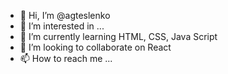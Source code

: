 - 👋 Hi, I’m @agteslenko
- 👀 I’m interested in ...
- 🌱 I’m currently learning HTML, CSS, Java Script
- 💞️ I’m looking to collaborate on React
- 📫 How to reach me ...

<!---
agteslenko/agteslenko is a ✨ special ✨ repository because its `README.md` (this file) appears on your GitHub profile.
You can click the Preview link to take a look at your changes.
--->
